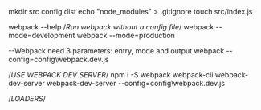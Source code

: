mkdir src config dist
echo "node_modules" > .gitignore
touch src/index.js

 
webpack --help
/*Run webpack without a config file*/
webpack --mode=development
webpack --mode=production

--Webpack need 3 parameters: entry, mode and output
webpack --config=config\webpack.dev.js

/*USE WEBPACK DEV SERVER*/
npm i -S webpack webpack-cli webpack-dev-server
webpack-dev-server --config=config\webpack.dev.js

/*LOADERS*/
